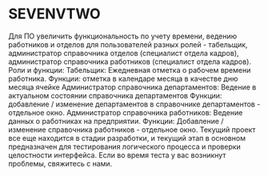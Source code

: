 # SEVENVTWO
Для ПО увеличить функциональность по учету времени, ведению работников и отделов для пользователей разных ролей - табельщик, администратор справочника отделов (специалист отдела кадров), администратор справочника работников (специалист отдела кадров). Роли и функции:  Табельщик: Ежедневная отметка о рабочем времени работника. Функции: отметка в календаре месяца в качестве дню месяца ячейке Администратор справочника департаментов: Ведение в актуальном состоянии справочника департаментов Функции: добавление / изменение департаментов в справочнике департаментов - отдельное окно. Администратор справочника работников: Ведение данных о работниках на предприятии. Функции: Добавление / изменение справочника работников - отдельное окно.  Текущий проект все еще находится в стадии разработки, и текущий этап в основном предназначен для тестирования логического процесса и проверки целостности интерфейса. Если во время теста у вас возникнут проблемы, свяжитесь с нами.
